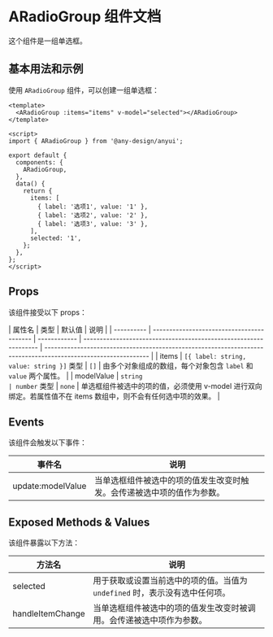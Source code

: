 # ARadioGroup 组件文档

这个组件是一组单选框。

## 基本用法和示例

使用 `ARadioGroup` 组件，可以创建一组单选框：

```vue
<template>
  <ARadioGroup :items="items" v-model="selected"></ARadioGroup>
</template>

<script>
import { ARadioGroup } from '@any-design/anyui';

export default {
  components: {
    ARadioGroup,
  },
  data() {
    return {
      items: [
        { label: '选项1', value: '1' },
        { label: '选项2', value: '2' },
        { label: '选项3', value: '3' },
      ],
      selected: '1',
    };
  },
};
</script>
```

## Props

该组件接受以下 props：

| 属性名     | 类型                                      | 默认值       | 说明                                                             |
| ---------- | ----------------------------------------- | ------------ | ---------------------------------------------------------------- | -------------------------------------------------------------------------------------------------------------- |
| items      | `[{ label: string, value: string }]` 类型 | `[]`         | 由多个对象组成的数组，每个对象包含 `label` 和 `value` 两个属性。 |
| modelValue | `string                                   | number` 类型 | `none`                                                           | 单选框组件被选中的项的值，必须使用 v-model 进行双向绑定。若属性值不在 items 数组中，则不会有任何选中项的效果。 |

## Events

该组件会触发以下事件：

| 事件名            | 说明                                                                   |
| ----------------- | ---------------------------------------------------------------------- |
| update:modelValue | 当单选框组件被选中的项的值发生改变时触发。会传递被选中项的值作为参数。 |

## Exposed Methods & Values

该组件暴露以下方法：

| 方法名           | 说明                                                                        |
| ---------------- | --------------------------------------------------------------------------- |
| selected         | 用于获取或设置当前选中的项的值。当值为 `undefined` 时，表示没有选中任何项。 |
| handleItemChange | 当单选框组件被选中的项的值发生改变时被调用。会传递被选中项作为参数。        |
